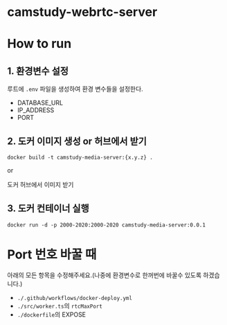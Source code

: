 # camstudy-webrtc-server

# How to run

## 1. 환경변수 설정

루트에 `.env` 파일을 생성하여 환경 변수들을 설정한다.

- DATABASE_URL
- IP_ADDRESS
- PORT

## 2. 도커 이미지 생성 or 허브에서 받기

```console
docker build -t camstudy-media-server:{x.y.z} .
```

or

도커 허브에서 이미지 받기

## 3. 도커 컨테이너 실행

```console
docker run -d -p 2000-2020:2000-2020 camstudy-media-server:0.0.1
```

# Port 번호 바꿀 때

아래의 모든 항목을 수정해주세요.(나중에 환경변수로 한꺼번에 바꿀수 있도록 하겠습니다.)

- `./.github/workflows/docker-deploy.yml`
- `./src/worker.ts`의 `rtcMaxPort`
- `./dockerfile`의 EXPOSE
